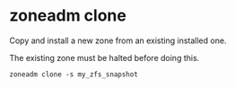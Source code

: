 # zoneadm clone

Copy and install a new zone from an existing installed one.

The existing zone must be halted before doing this.

	zoneadm clone -s my_zfs_snapshot
